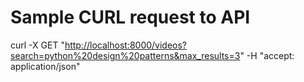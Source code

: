 # Sample CURL request to API

curl -X GET "<http://localhost:8000/videos?search=python%20design%20patterns&max_results=3>" -H "accept: application/json"
